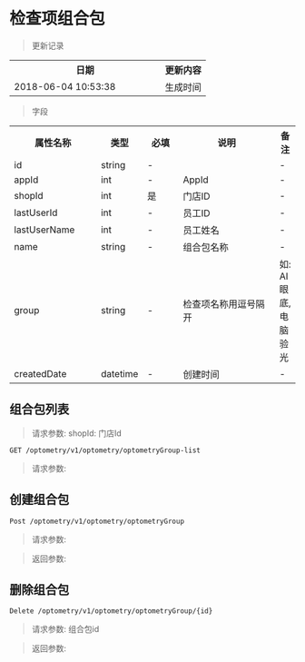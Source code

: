 # 检查项组合包

> 更新记录

<table>
    <tr>
        <th style="width:250px;">日期</th>
        <th>更新内容</th>
    </tr>
    <tr>
        <td>2018-06-04 10:53:38</td>
        <td>生成时间</td>
    </tr>
</table>

> 字段

<table>
    <tr>
        <th style="width:150px;">属性名称</th>
        <th style="width:60px;">类型</th>
        <th style="width:60px;">必填</th>
        <th style="width:200px;">说明</th>
        <th>备注</th>
    </tr>
    <tr>
        <td>id</td>
        <td>string</td>
        <td>-</td>
        <td></td>
        <td>-</td>
    </tr>
    <tr>
        <td>appId</td>
        <td>int</td>
        <td>-</td>
        <td>AppId</td>
        <td>-</td>
    </tr>
    <tr>
        <td>shopId</td>
        <td>int</td>
        <td>是</td>
        <td>门店ID</td>
        <td>-</td>
    </tr>
    <tr>
        <td>lastUserId</td>
        <td>int</td>
        <td>-</td>
        <td>员工ID</td>
        <td>-</td>
    </tr>
    <tr>
        <td>lastUserName</td>
        <td>int</td>
        <td>-</td>
        <td>员工姓名</td>
        <td>-</td>
    </tr>
    <tr>
        <td>name</td>
        <td>string</td>
        <td>-</td>
        <td>组合包名称</td>
        <td>-</td>
    </tr>    
    <tr>
        <td>group</td>
        <td>string</td>
        <td>-</td>
        <td>检查项名称用逗号隔开</td>
        <td>如: AI眼底,电脑验光</td>
    </tr>
    <tr>
        <td>createdDate</td>
        <td>datetime</td>
        <td>-</td>
        <td>创建时间</td>
        <td>-</td>
    </tr> 
</table>


## 组合包列表

> 请求参数: shopId: 门店Id

```
GET /optometry/v1/optometry/optometryGroup-list
```

> 请求参数:

## 创建组合包

```
Post /optometry/v1/optometry/optometryGroup
```

> 请求参数: 

> 返回参数:

## 删除组合包
 
 ```
Delete /optometry/v1/optometry/optometryGroup/{id}
 ```
 
 > 请求参数: 组合包id
 
 > 返回参数:
